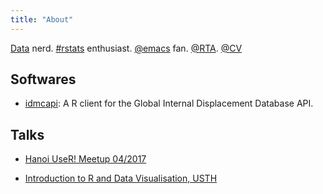 ```yaml
---
title: "About"
---
```



[Data](https://www.linkedin.com/in/anchuvan/) nerd.
[#rstats](https://twitter.com/search?vertical=default&q=%23rstats&src=typd) enthusiast.
[@emacs](https://twitter.com/emacs) fan.
[@RTA](https://cms.rta.vn/).
[@CV](https://www.dropbox.com/s/vwfd3spql24arbr/anchu.pdf?dl=0)


## Softwares

* [idmcapi](https://github.com/chuvanan/idmcapi): A R client for the Global
  Internal Displacement Database API.

## Talks

* [Hanoi UseR! Meetup 04/2017](https://speakerdeck.com/chuvanan/intro-vis)

* [Introduction to R and Data Visualisation, USTH](https://usth.edu.vn/en/news/events/training-on-introduction-to-r-and-data-visualisation-5115.html)
